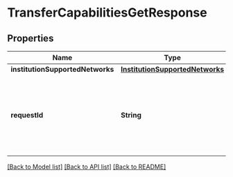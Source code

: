 # TransferCapabilitiesGetResponse

## Properties
Name | Type | Description | Notes
------------ | ------------- | ------------- | -------------
**institutionSupportedNetworks** | [**InstitutionSupportedNetworks**](InstitutionSupportedNetworks.md) |  | 
**requestId** | **String** | A unique identifier for the request, which can be used for troubleshooting. This identifier, like all Plaid identifiers, is case sensitive. | 

[[Back to Model list]](../README.md#documentation-for-models) [[Back to API list]](../README.md#documentation-for-api-endpoints) [[Back to README]](../README.md)


